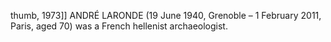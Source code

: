 thumb, 1973]] ANDRÉ LARONDE (19 June 1940, Grenoble – 1 February 2011, Paris, aged 70) was a French hellenist archaeologist.
